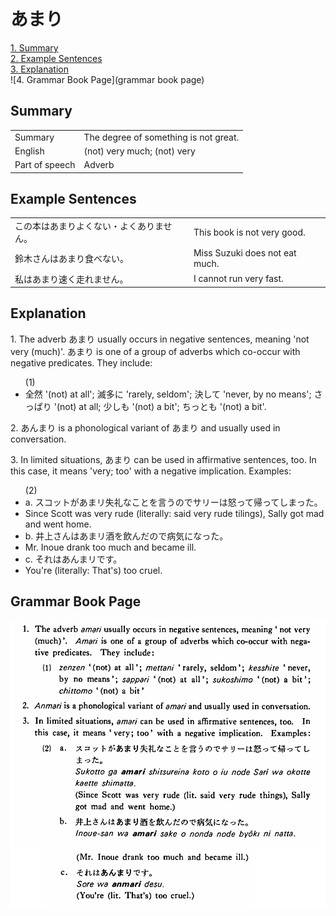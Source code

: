 # あまり

[1. Summary](#summary)<br>
[2. Example Sentences](#example-sentences)<br>
[3. Explanation](#explanation)<br>
![4. Grammar Book Page](grammar book page)<br>


## Summary

<table><tr>   <td>Summary</td>   <td>The degree of something is not great.</td></tr><tr>   <td>English</td>   <td>(not) very much; (not) very</td></tr><tr>   <td>Part of speech</td>   <td>Adverb</td></tr></table>

## Example Sentences

<table><tr>   <td>この本はあまりよくない・よくありません。</td>   <td>This book is not very good.</td></tr><tr>   <td>鈴木さんはあまり食べない。</td>   <td>Miss Suzuki does not eat much.</td></tr><tr>   <td>私はあまり速く走れません。</td>   <td>I cannot run very fast.</td></tr></table>

## Explanation

<p>1. The adverb <span class="cloze">あまり</span> usually occurs in negative sentences, meaning 'not very (much)'. <span class="cloze">あまり</span> is one of a group of adverbs which co-occur with negative predicates. They include:</p> <ul> (1)<li> 全然 '(not) at all'; 滅多に 'rarely, seldom'; 決して 'never, by no means'; さっぱり '(not) at all; 少しも '(not) a bit'; ちっとも '(not) a bit'.</li> </ul> <p>2. <span class="cloze">あんまり</span> is a phonological variant of <span class="cloze">あまり</span> and usually used in conversation.</p>  <p>3. In limited situations, <span class="cloze">あまり</span> can be used in affirmative sentences, too. In this case, it means 'very; too' with a negative implication. Examples:</p> <ul> (2) <li>a. スコットが<span class="cloze">あまリ</span>失礼なことを言うのでサリーは怒って帰ってしまった。</li> <li>Since Scott was very rude (literally: said very rude tilings), Sally got mad and went home.</li> <div class="divide"></div> <li>b. 井上さんは<span class="cloze">あまリ</span>酒を飲んだので病気になった。</li> <li>Mr. Inoue drank too much and became ill.</li> <div class="divide"></div> <li>c. それは<span class="cloze">あんまリ</span>です。</li> <li>You're (literally: That's) too cruel.</li> </ul>

## Grammar Book Page

![](../img/Basicあまり.png)

